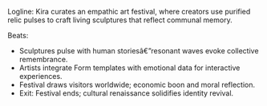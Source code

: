 ﻿---
series: 4
novella: 4
file: S4N4_CH03
type: chapter
pov: Kira
setting: Empathic art festival â€“ cultural bloom
word_target_min: 1201
word_target_max: 2299
status: outline
---
Logline: Kira curates an empathic art festival, where creators use purified relic pulses to craft living sculptures that reflect communal memory.

Beats:
- Sculptures pulse with human storiesâ€”resonant waves evoke collective remembrance.
- Artists integrate Form templates with emotional data for interactive experiences.
- Festival draws visitors worldwide; economic boon and moral reflection.
- Exit: Festival ends; cultural renaissance solidifies identity revival.